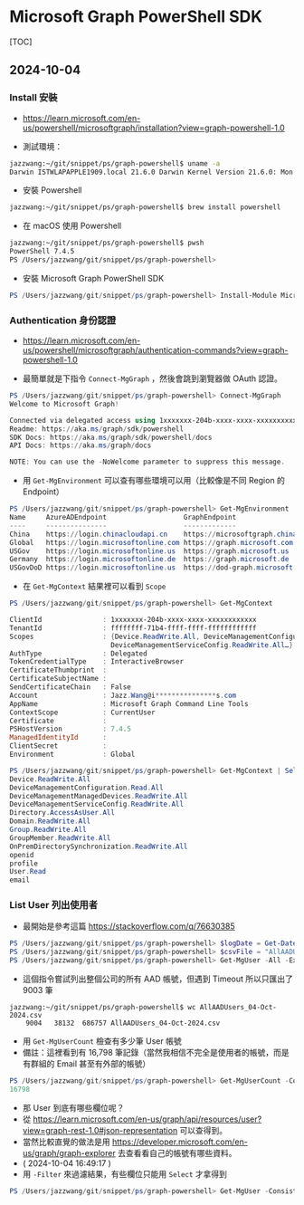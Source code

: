 # Microsoft Graph PowerShell SDK

[TOC]

## 2024-10-04

### Install 安裝

- https://learn.microsoft.com/en-us/powershell/microsoftgraph/installation?view=graph-powershell-1.0

- 測試環境：

```bash
jazzwang:~/git/snippet/ps/graph-powershell$ uname -a
Darwin ISTWLAPAPPLE1909.local 21.6.0 Darwin Kernel Version 21.6.0: Mon Jun 24 00:56:10 PDT 2024; root:xnu-8020.240.18.709.2~1/RELEASE_X86_64 x86_64
```

- 安裝 Powershell

```bash
jazzwang:~/git/snippet/ps/graph-powershell$ brew install powershell
```

- 在 macOS 使用 Powershell

```bash
jazzwang:~/git/snippet/ps/graph-powershell$ pwsh 
PowerShell 7.4.5
PS /Users/jazzwang/git/snippet/ps/graph-powershell> 
```

- 安裝 Microsoft Graph PowerShell SDK

```powershell
PS /Users/jazzwang/git/snippet/ps/graph-powershell> Install-Module Microsoft.Graph -Scope CurrentUser -Repository PSGallery -Force
```

### Authentication 身份認證

- https://learn.microsoft.com/en-us/powershell/microsoftgraph/authentication-commands?view=graph-powershell-1.0

- 最簡單就是下指令 `Connect-MgGraph` ，然後會跳到瀏覽器做 OAuth 認證。

```powershell
PS /Users/jazzwang/git/snippet/ps/graph-powershell> Connect-MgGraph
Welcome to Microsoft Graph!

Connected via delegated access using 1xxxxxxx-204b-xxxx-xxxx-xxxxxxxxxxxx
Readme: https://aka.ms/graph/sdk/powershell
SDK Docs: https://aka.ms/graph/sdk/powershell/docs
API Docs: https://aka.ms/graph/docs

NOTE: You can use the -NoWelcome parameter to suppress this message.
```

- 用 `Get-MgEnvironment` 可以查有哪些環境可以用（比較像是不同 Region 的 Endpoint）

```powershell
PS /Users/jazzwang/git/snippet/ps/graph-powershell> Get-MgEnvironment                                                                                                                                   
Name     AzureADEndpoint                   GraphEndpoint                           Type
----     ---------------                   -------------                           ----
China    https://login.chinacloudapi.cn    https://microsoftgraph.chinacloudapi.cn Built-in
Global   https://login.microsoftonline.com https://graph.microsoft.com             Built-in
USGov    https://login.microsoftonline.us  https://graph.microsoft.us              Built-in
Germany  https://login.microsoftonline.de  https://graph.microsoft.de              Built-in
USGovDoD https://login.microsoftonline.us  https://dod-graph.microsoft.us          Built-in
```

- 在 `Get-MgContext` 結果裡可以看到 `Scope`

```powershell
PS /Users/jazzwang/git/snippet/ps/graph-powershell> Get-MgContext    

ClientId               : 1xxxxxxx-204b-xxxx-xxxx-xxxxxxxxxxxx
TenantId               : ffffffff-71b4-ffff-ffff-ffffffffffff
Scopes                 : {Device.ReadWrite.All, DeviceManagementConfiguration.Read.All, DeviceManagementManagedDevices.ReadWrite.All, 
                         DeviceManagementServiceConfig.ReadWrite.All…}
AuthType               : Delegated
TokenCredentialType    : InteractiveBrowser
CertificateThumbprint  : 
CertificateSubjectName : 
SendCertificateChain   : False
Account                : Jazz.Wang@i***************s.com
AppName                : Microsoft Graph Command Line Tools
ContextScope           : CurrentUser
Certificate            : 
PSHostVersion          : 7.4.5
ManagedIdentityId      : 
ClientSecret           : 
Environment            : Global

PS /Users/jazzwang/git/snippet/ps/graph-powershell> Get-MgContext | Select -ExpandProperty Scopes
Device.ReadWrite.All
DeviceManagementConfiguration.Read.All
DeviceManagementManagedDevices.ReadWrite.All
DeviceManagementServiceConfig.ReadWrite.All
Directory.AccessAsUser.All
Domain.ReadWrite.All
Group.ReadWrite.All
GroupMember.ReadWrite.All
OnPremDirectorySynchronization.ReadWrite.All
openid
profile
User.Read
email
```

### List User 列出使用者

- 最開始是參考這篇 https://stackoverflow.com/q/76630385

```powershell
PS /Users/jazzwang/git/snippet/ps/graph-powershell> $logDate = Get-Date -Format "dd-MMM-yyyy"    
PS /Users/jazzwang/git/snippet/ps/graph-powershell> $csvFile = "AllAADUsers_$logDate.csv"        
PS /Users/jazzwang/git/snippet/ps/graph-powershell> Get-MgUser -All -ExpandProperty manager | Select DisplayName, UserPrincipalName, JobTitle, @{Name = 'Manager'; Expression = {$_.Manager.AdditionalProperties.displayName}} | Export-Csv -Path $csvFile
```

- 這個指令嘗試列出整個公司的所有 AAD 帳號，但遇到 Timeout 所以只匯出了 9003 筆

```
jazzwang:~/git/snippet/ps/graph-powershell$ wc AllAADUsers_04-Oct-2024.csv 
    9004   38132  686757 AllAADUsers_04-Oct-2024.csv
```

- 用 `Get-MgUserCount` 檢查有多少筆 User 帳號
- 備註：這裡看到有 16,798 筆記錄（當然我相信不完全是使用者的帳號，而是有群組的 Email 甚至有外部的帳號）
```powershell
PS /Users/jazzwang/git/snippet/ps/graph-powershell> Get-MgUserCount -ConsistencyLevel eventual            
16798
```
- 那 User 到底有哪些欄位呢？
- 從 https://learn.microsoft.com/en-us/graph/api/resources/user?view=graph-rest-1.0#json-representation 可以查得到。
- 當然比較直覺的做法是用 https://developer.microsoft.com/en-us/graph/graph-explorer 去查看看自己的帳號有哪些資料。
- ( 2024-10-04 16:49:17 )
- 用 `-Filter` 來過濾結果，有些欄位只能用 `Select` 才拿得到
```powershell
PS /Users/jazzwang/git/snippet/ps/graph-powershell> Get-MgUser -ConsistencyLevel eventual -Count userCount -Filter "startsWith(OfficeLocation, 'I******a-Taipei')" | Select id, DisplayName, Mail, OfficeLocation, createdDateTime | Export-Csv -Path "TDC_MS365_ID.csv"
```